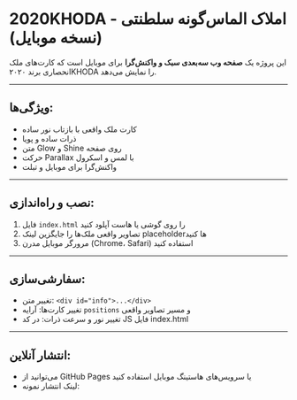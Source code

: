 # 2020KHODA - املاک الماس‌گونه سلطنتی (نسخه موبایل)

این پروژه یک **صفحه وب سه‌بعدی سبک و واکنش‌گرا** برای موبایل است که کارت‌های ملک انحصاری برند ۲۰۲۰KHODA را نمایش می‌دهد.

---

## ویژگی‌ها:

- کارت ملک واقعی با بازتاب نور ساده  
- ذرات ساده و پویا  
- متن Glow و Shine روی صفحه  
- حرکت Parallax با لمس و اسکرول  
- واکنش‌گرا برای موبایل و تبلت  

---

## نصب و راه‌اندازی:

1. فایل `index.html` را روی گوشی یا هاست آپلود کنید  
2. تصاویر واقعی ملک‌ها را جایگزین لینک placeholderها کنید  
3. مرورگر موبایل مدرن (Chrome، Safari) استفاده کنید  

---

## سفارشی‌سازی:

- تغییر متن: `<div id="info">...</div>`  
- تغییر کارت‌ها: آرایه `positions` و مسیر تصاویر واقعی  
- تغییر نور و سرعت ذرات: در کد JS فایل index.html  

---

## انتشار آنلاین:

- می‌توانید از GitHub Pages یا سرویس‌های هاستینگ موبایل استفاده کنید  
- لینک انتشار نمونه: